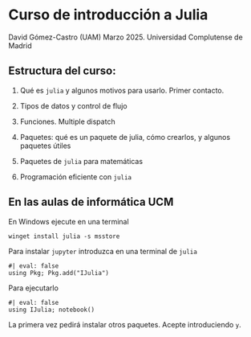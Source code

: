# Curso de introducción a Julia
David Gómez-Castro (UAM)
Marzo 2025. Universidad Complutense de Madrid

## Estructura del curso:

01. Qué es `julia` y algunos motivos para usarlo. Primer contacto.

02. Tipos de datos y control de flujo

03. Funciones. Multiple dispatch

04. Paquetes: qué es un paquete de julia, cómo crearlos, y algunos paquetes útiles

05. Paquetes de `julia` para matemáticas

06. Programación eficiente con `julia`

## En las aulas de informática UCM

En Windows ejecute en una terminal
```{powershell}
winget install julia -s msstore
```

Para instalar `jupyter` introduzca en una terminal de `julia`
```{julia}
#| eval: false
using Pkg; Pkg.add("IJulia")
```

Para ejecutarlo
```{julia}
#| eval: false
using IJulia; notebook()
```

La primera vez pedirá instalar otros paquetes. Acepte introduciendo `y`.